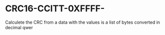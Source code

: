 # CRC16-CCITT-0XFFFF-
Calculete the CRC from a data with the values is a list of bytes converted in decimal
qwer
